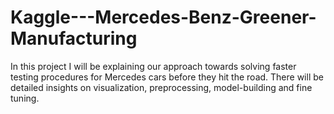 # Kaggle---Mercedes-Benz-Greener-Manufacturing
In this project I will be explaining our approach towards solving faster testing procedures for Mercedes cars before they hit the road. There will be detailed insights on visualization, preprocessing, model-building and fine tuning.
